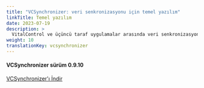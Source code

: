 ```yaml
---
title: "VCSynchronizer: veri senkronizasyonu için temel yazılım"
linkTitle: Temel yazılım
date: 2023-07-19
description: >
  VitalControl ve üçüncü taraf uygulamalar arasında veri senkronizasyonu sağlamak için uygulama.
weight: 10
translationKey: vcsynchronizer
---
```

#### VCSynchronizer sürüm 0.9.10

<a href="/download/SetupVitalControlSynchronizer.exe" role="button" class="btn btn-primary btn-lg">VCSynchronizer'ı İndir</a>
